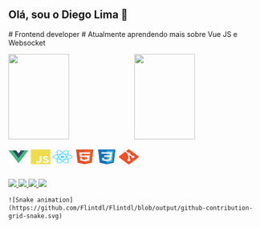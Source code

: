## Olá, sou o Diego Lima 👋

\# Frontend developer
\# Atualmente aprendendo mais sobre Vue JS e Websocket

<div >
   <img height="170em" width="49%" 
    src="https://github-readme-stats.vercel.app/api?username=flintdl&show_icons=true&theme=dark&include_all_commits=true&count_private=true" />
<img height="170em" width="49%" 
    src="https://github-readme-stats.vercel.app/api/top-langs/?username=flintdl&theme=dark&&layout=compact" />
</div>
<div style="display: inline_block"><br>
    <img align="center" alt="Diego-vuejs" height="30" width="40"
        src="https://raw.githubusercontent.com/devicons/devicon/master/icons/vuejs/vuejs-original.svg">
    <img align="center" alt="Diego-Js" height="30" width="40"
        src="https://raw.githubusercontent.com/devicons/devicon/master/icons/javascript/javascript-plain.svg">
    <img align="center" alt="Diego-React" height="30" width="40"
        src="https://raw.githubusercontent.com/devicons/devicon/master/icons/react/react-original.svg">
    <img align="center" alt="Diego-HTML" height="30" width="40"
        src="https://raw.githubusercontent.com/devicons/devicon/master/icons/html5/html5-original.svg">
    <img align="center" alt="Diego-CSS" height="30" width="40"
        src="https://raw.githubusercontent.com/devicons/devicon/master/icons/css3/css3-original.svg">
    <img align="center" height="30" width="40" alt="git"
        src="https://raw.githubusercontent.com/devicons/devicon/master/icons/git/git-plain.svg">
</div>

##

<div>
    <a href="https://instagram.com/diegojb15" target="_blank"><img
            src="https://img.shields.io/badge/-Instagram-%23E4405F?style=for-the-badge&logo=instagram&logoColor=white"
            target="_blank">
    </a>
    <a href="https://www.linkedin.com/in/diego-lima-duarte-748b2415b" target="_blank"><img
            src="https://img.shields.io/badge/-LinkedIn-%230077B5?style=for-the-badge&logo=linkedin&logoColor=white"
            target="_blank">
    </a>
    <a href="https://www.twitch.tv/flintovsk" target="_blank"><img
            src="https://img.shields.io/badge/Twitch-9146FF?style=for-the-badge&logo=twitch&logoColor=white"
            target="_blank">
    </a>
    <a href="mailto:duartediego.contato@outlook.com" target="_blank">
        <img src="https://img.shields.io/badge/Gmail-D14836?style=for-the-badge&logo=gmail&logoColor=white">
    </a>

    ![Snake animation](https://github.com/Flintdl/Flintdl/blob/output/github-contribution-grid-snake.svg)
   
</div>
